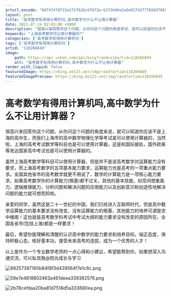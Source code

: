 ```yaml
---
arturl_encode: "68747470733a2f2f626c6f672e:6373646e2e6e65742f77656978696e5f33333531323936312f:61727469636c652f64657461696c732f313138323636383439"
layout: post
title: "高考数学有得用计算机吗,高中数学为什么不让用计算器"
date: 2021-07-24 02:03:00 +0800
description: "很高兴来回答你这个问题，从你问这个问题的角度来说，就可以知道你应该不是上海的"
keywords: "上海高考数学可以用计算器吗?"
categories: ['高考数学有得用计算机吗']
tags: ['高考数学有得用计算机吗']
artid: "118266849"
image:
    path: https://api.vvhan.com/api/bing?rand=sj&artid=118266849
    alt: "高考数学有得用计算机吗,高中数学为什么不让用计算器"
render_with_liquid: false
featuredImage: https://bing.ee123.net/img/rand?artid=118266849
featuredImagePreview: https://bing.ee123.net/img/rand?artid=118266849
---
```


# 高考数学有得用计算机吗,高中数学为什么不让用计算器？

很高兴来回答你这个问题，从你问这个问题的角度来说，就可以知道你应该不是上海的高中生，而我们上海市的高中数学物理化学等考试是可以使用计算器的，当然啦，上海的高考考试数学等科目也是可以使用计算器，这是和国际接轨，国外欧美等发达国家高中考试也是可以使用计算器的。

虽然上海高考数学等科目可以使用计算器，但是并不是说高考数学对运算能力没有要求，而上海高考数学的五项基本能力要求，运算能力也是高考的一项重点能力要求。全国其他省市的高考数学就更不用说了，数学的计算能力是一项核心能力要求，如果高考数学你的计算能力(根基)都不过关，其他的基本技能，如空间想象能力，逻辑推理能力，分析问题和解决问题的应用能力以及创新意识和创造性地解决问题的能力就可想而知啦。

亲爱的同学，虽然这是二十一世纪的中国，我们已经进入互联网时代，但是高中数学运算能力的基本要求没有改变，没有运算能力的根基，其他能力的培养可谓是空中楼阁！这也就是高考数学科考试中考试大纲的能力要求没有改变的原因所在，全国各省市(包括上海)都是一样要求！

最后，希望你能理解和清醒的认识高中数学的能力要求和培养目标。端正态度，保持积极心态，练好基本功，接受未来高考的选拔，成为一个优秀的人才！

以上是作为一个专业数学老师的一点心得和小建议，希望能帮到你，如果想深入沟通交流，可以私信我@阳光成长与学习

![88257397165b84f8f3d439564f7e1c6c.png](https://i-blog.csdnimg.cn/blog_migrate/a860e89e99281a50b011db42e7c5f1f3.jpeg)

![59e7e4818802463a461deea339382576.png](https://i-blog.csdnimg.cn/blog_migrate/ff601576f7c23662f31b6b4a3a1dcbd5.jpeg)

![2b78cefdaa20ba81d7518d5a333680ea.png](https://i-blog.csdnimg.cn/blog_migrate/0534845131bb797aab6af83a79b312ea.jpeg)